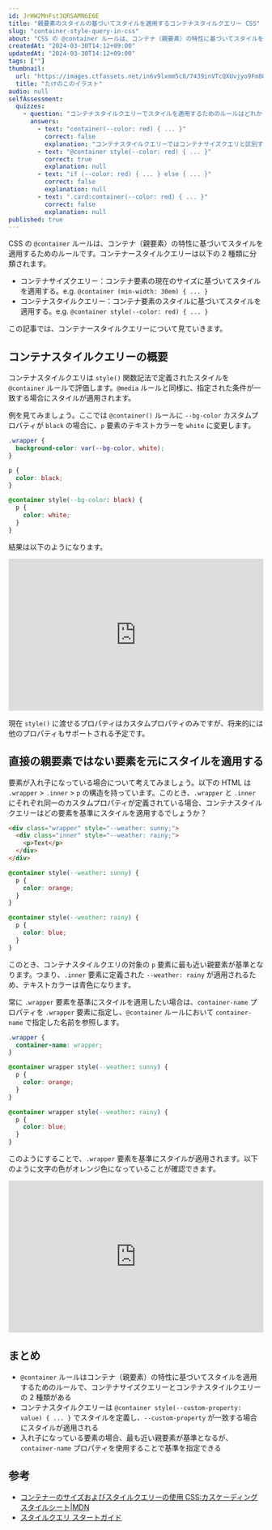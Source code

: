 ```yaml
---
id: JrHW2MnFst3QRSAMN6E6E
title: "親要素のスタイルの基づいてスタイルを適用するコンテナスタイルクエリー CSS"
slug: "container-style-query-in-css"
about: "CSS の @container ルールは、コンテナ（親要素）の特性に基づいてスタイルを適用するためのルールです。コンテナースタイルクエリーはコンテナサイズクエリーとコンテナスタイルクエリーの 2 種類に分類されます。コンテナスタイルクエリは style() 関数記法で定義されたスタイルを @container ルールで評価し、指定された条件が一致する場合にスタイルが適用されます。"
createdAt: "2024-03-30T14:12+09:00"
updatedAt: "2024-03-30T14:12+09:00"
tags: [""]
thumbnail:
  url: "https://images.ctfassets.net/in6v9lxmm5c8/7439inVTcQXUvjyo9Fm80E/ecacb8aa7e8d241e6568a1aa5b663daf/takenoko_illust_3126-768x578.png"
  title: "たけのこのイラスト"
audio: null
selfAssessment:
  quizzes:
    - question: "コンテナスタイルクエリーでスタイルを適用するためのルールはどれか？"
      answers:
        - text: "container(--color: red) { ... }"
          correct: false
          explanation: "コンテナスタイルクエリーではコンテナサイズクエリと区別するため、style() 関数記法を使用します。"
        - text: "@container style(--color: red) { ... }"
          correct: true
          explanation: null
        - text: "if (--color: red) { ... } else { ... }"
          correct: false
          explanation: null
        - text: ".card:container(--color: red) { ... }"
          correct: false
          explanation: null
published: true
---
```

CSS の `@container` ルールは、コンテナ（親要素）の特性に基づいてスタイルを適用するためのルールです。コンテナースタイルクエリーは以下の 2 種類に分類されます。

- コンテナサイズクエリー：コンテナ要素の現在のサイズに基づいてスタイルを適用する。e.g. `@container (min-width: 30em) { ... }`
- コンテナスタイルクエリー：コンテナ要素のスタイルに基づいてスタイルを適用する。e.g. `@container style(--color: red) { ... }`

この記事では、コンテナースタイルクエリーについて見ていきます。

## コンテナスタイルクエリーの概要

コンテナスタイルクエリは `style()` 関数記法で定義されたスタイルを `@container` ルールで評価します。`@media` ルールと同様に、指定された条件が一致する場合にスタイルが適用されます。

例を見てみましょう。ここでは `@container()` ルールに `--bg-color` カスタムプロパティが `black` の場合に、`p` 要素のテキストカラーを `white` に変更します。

```css
.wrapper {
  background-color: var(--bg-color, white);
}

p {
  color: black;
}

@container style(--bg-color: black) {
  p {
    color: white;
  }
}
```

結果は以下のようになります。

<iframe height="300" style="width: 100%;" scrolling="no" title="Untitled" src="https://codepen.io/azukiazusa1/embed/qBwPMON?default-tab=css%2Cresult" frameborder="no" loading="lazy" allowtransparency="true" allowfullscreen="true">
  See the Pen <a href="https://codepen.io/azukiazusa1/pen/qBwPMON">
  Untitled</a> by azukiazusa1 (<a href="https://codepen.io/azukiazusa1">@azukiazusa1</a>)
  on <a href="https://codepen.io">CodePen</a>.
</iframe>

現在 `style()` に渡せるプロパティはカスタムプロパティのみですが、将来的には他のプロパティもサポートされる予定です。

## 直接の親要素ではない要素を元にスタイルを適用する

要素が入れ子になっている場合について考えてみましょう。以下の HTML は `.wrapper` > `.inner` > `p` の構造を持っています。このとき、`.wrapper` と `.inner` にそれぞれ同一のカスタムプロパティが定義されている場合、コンテナスタイルクエリーはどの要素を基準にスタイルを適用するでしょうか？

```html
<div class="wrapper" style="--weather: sunny;">
  <div class="inner" style="--weather: rainy;">
    <p>Text</p>
  </div>
</div>
```

```css
@container style(--weather: sunny) {
  p {
    color: orange;
  }
}

@container style(--weather: rainy) {
  p {
    color: blue;
  }
}
```

このとき、コンテナスタイルクエリの対象の `p` 要素に最も近い親要素が基準となります。つまり、`.inner` 要素に定義された `--weather: rainy` が適用されるため、テキストカラーは青色になります。

常に `.wrapper` 要素を基準にスタイルを適用したい場合は、`container-name` プロパティを `.wrapper` 要素に指定し、`@container` ルールにおいて `container-name` で指定した名前を参照します。

```css
.wrapper {
  container-name: wrapper;
}

@container wrapper style(--weather: sunny) {
  p {
    color: orange;
  }
}

@container wrapper style(--weather: rainy) {
  p {
    color: blue;
  }
}
```

このようにすることで、`.wrapper` 要素を基準にスタイルが適用されます。以下のように文字の色がオレンジ色になっていることが確認できます。

<iframe height="300" style="width: 100%;" scrolling="no" title="Untitled" src="https://codepen.io/azukiazusa1/embed/YzMrONx?default-tab=css%2Cresult" frameborder="no" loading="lazy" allowtransparency="true" allowfullscreen="true">
  See the Pen <a href="https://codepen.io/azukiazusa1/pen/YzMrONx">
  Untitled</a> by azukiazusa1 (<a href="https://codepen.io/azukiazusa1">@azukiazusa1</a>)
  on <a href="https://codepen.io">CodePen</a>.
</iframe>

## まとめ

- `@container` ルールはコンテナ（親要素）の特性に基づいてスタイルを適用するためのルールで、コンテナサイズクエリーとコンテナスタイルクエリーの 2 種類がある
- コンテナスタイルクエリーは `@container style(--custom-property: value) { ... }` でスタイルを定義し、`--custom-property` が一致する場合にスタイルが適用される
- 入れ子になっている要素の場合、最も近い親要素が基準となるが、`container-name` プロパティを使用することで基準を指定できる

## 参考

- [コンテナーのサイズおよびスタイルクエリーの使用 CSS:カスケーディングスタイルシート|MDN](https://developer.mozilla.org/ja/docs/Web/CSS/CSS_containment/Container_size_and_style_queries)
- [スタイルクエリ スタートガイド](https://developer.chrome.com/docs/css-ui/style-queries?hl=ja)
